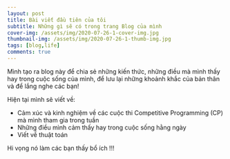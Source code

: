 ```yaml
---
layout: post
title: Bài viết đầu tiên của tôi
subtitle: Những gì sẽ có trong trang Blog của mình
cover-img: /assets/img/2020-07-26-1-cover-img.jpg
thumbnail-img: /assets/img/2020-07-26-1-thumb-img.jpg
tags: [blog,life]
comments: true
---
```


Mình tạo ra blog này để chia sẻ những kiến thức, những điều mà mình thấy hay trong cuộc sống của mình, để lưu lại những khoảnh khắc của bản thân và để lắng nghe các bạn!

Hiện tại mình sẽ viết về:
- Cảm xúc và kinh nghiệm về các cuộc thi Competitive Programming (CP) mà mình tham gia trong tuần
- Những điều mình cảm thấy hay trong cuộc sống hằng ngày
- Viết về thuật toán

Hi vọng nó làm các bạn thấy bổ ích !!!


